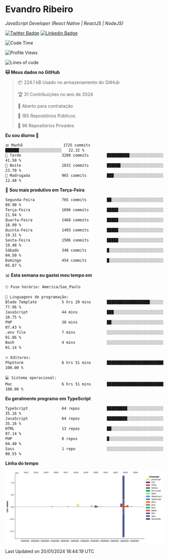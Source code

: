 # Evandro **Ribeiro**

*JavaScript Developer (React Native | ReactJS | NodeJS)*

[![Twitter Badge](https://img.shields.io/badge/-@ribeiroevandro-201B2D?style=flat-square&labelColor=201B2D&logo=twitter&logoColor=white&link=https://twitter.com/ribeiroevandro)](https://twitter.com/ribeiroevandro) 
[![Linkedin Badge](https://img.shields.io/badge/-Evandro%20Ribeiro-201B2D?style=flat-square&logo=Linkedin&logoColor=white&link=https://www.linkedin.com/in/ribeiroevandro)](https://www.linkedin.com/in/ribeiroevandro) 


<!--START_SECTION:waka-->
![Code Time](http://img.shields.io/badge/Code%20Time-3%2C652%20hrs%206%20mins-blue)

![Profile Views](http://img.shields.io/badge/Visualizac%C3%B5es%20do%20perfil-4-blue)

![Lines of code](https://img.shields.io/badge/Desde%20o%20Hello%20World%20eu%20escrevi-18.6%20million%20linhas%20de%20c%C3%B3digo-blue)

**🐱 Meus dados no GitHub** 

> 📦 224.1 kB Usado no armazenamento do GitHub 
 > 
> 🏆 31 Contribuições no ano de 2024
 > 
> 💼 Aberto para contratação
 > 
> 📜 185 Repositórios Públicos 
 > 
> 🔑 96 Repositórios Privados 
 > 
**Eu sou diurno 🐤** 

```text
🌞 Manhã                  1725 commits        ██████░░░░░░░░░░░░░░░░░░░   22.32 % 
🌆 Tarde                  3208 commits        ██████████░░░░░░░░░░░░░░░   41.50 % 
🌃 Noite                  1832 commits        ██████░░░░░░░░░░░░░░░░░░░   23.70 % 
🌙 Madrugada              965 commits         ███░░░░░░░░░░░░░░░░░░░░░░   12.48 % 
```
📅 **Sou mais produtivo em Terça-Feira** 

```text
Segunda-Feira            765 commits         ██░░░░░░░░░░░░░░░░░░░░░░░   09.90 % 
Terça-Feira              1696 commits        █████░░░░░░░░░░░░░░░░░░░░   21.94 % 
Quarta-Feira             1468 commits        █████░░░░░░░░░░░░░░░░░░░░   18.99 % 
Quinta-Feira             1493 commits        █████░░░░░░░░░░░░░░░░░░░░   19.31 % 
Sexta-Feira              1506 commits        █████░░░░░░░░░░░░░░░░░░░░   19.48 % 
Sábado                   348 commits         █░░░░░░░░░░░░░░░░░░░░░░░░   04.50 % 
Domingo                  454 commits         █░░░░░░░░░░░░░░░░░░░░░░░░   05.87 % 
```


📊 **Esta semana eu gastei meu tempo em** 

```text
🕑︎ Fuso horário: America/Sao_Paulo

💬 Linguagens de programação: 
Blade Template           5 hrs 20 mins       ███████████████████░░░░░░   77.96 % 
JavaScript               44 mins             ███░░░░░░░░░░░░░░░░░░░░░░   10.75 % 
PHP                      30 mins             ██░░░░░░░░░░░░░░░░░░░░░░░   07.43 % 
.env file                7 mins              ░░░░░░░░░░░░░░░░░░░░░░░░░   01.86 % 
Bash                     4 mins              ░░░░░░░░░░░░░░░░░░░░░░░░░   01.14 % 

🔥 Editores: 
PhpStorm                 6 hrs 51 mins       █████████████████████████   100.00 % 

💻 Sistema operacional: 
Mac                      6 hrs 51 mins       █████████████████████████   100.00 % 
```

**Eu geralmente programo em TypeScript** 

```text
TypeScript               64 repos            █████████░░░░░░░░░░░░░░░░   35.16 % 
JavaScript               64 repos            █████████░░░░░░░░░░░░░░░░   35.16 % 
HTML                     13 repos            ██░░░░░░░░░░░░░░░░░░░░░░░   07.14 % 
PHP                      8 repos             █░░░░░░░░░░░░░░░░░░░░░░░░   04.40 % 
Sass                     1 repo              ░░░░░░░░░░░░░░░░░░░░░░░░░   00.55 % 
```



**Linha do tempo**

![Lines of Code chart](https://raw.githubusercontent.com/ribeiroevandro/ribeiroevandro/main/assets/bar_graph.png)


 Last Updated on 20/01/2024 18:44:19 UTC
<!--END_SECTION:waka-->
